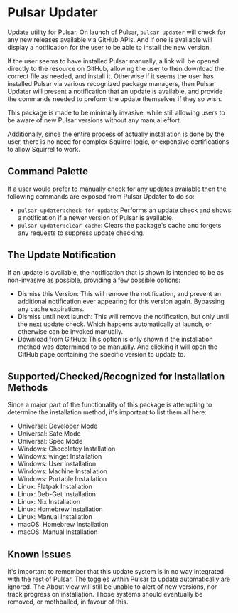 # Pulsar Updater

Update utility for Pulsar. On launch of Pulsar, `pulsar-updater` will check for any new releases available via GitHub APIs. And if one is available will display a notification for the user to be able to install the new version.

If the user seems to have installed Pulsar manually, a link will be opened directly to the resource on GitHub, allowing the user to then download the correct file as needed, and install it. Otherwise if it seems the user has installed Pulsar via various recognized package managers, then Pulsar Updater will present a notification that an update is available, and provide the commands needed to preform the update themselves if they so wish.

This package is made to be minimally invasive, while still allowing users to be aware of new Pulsar versions without any manual effort.

Additionally, since the entire process of actually installation is done by the user, there is no need for complex Squirrel logic, or expensive certifications to allow Squirrel to work.

## Command Palette

If a user would prefer to manually check for any updates available then the following commands are exposed from Pulsar Updater to do so:

* `pulsar-updater:check-for-update`: Performs an update check and shows a notification if a newer version of Pulsar is available.
* `pulsar-updater:clear-cache`: Clears the package's cache and forgets any requests to suppress update checking.

## The Update Notification

If an update is available, the notification that is shown is intended to be as non-invasive as possible, providing a few possible options:

* Dismiss this Version: This will remove the notification, and prevent an additional notification ever appearing for this version again. Bypassing any cache expirations.
* Dismiss until next launch: This will remove the notification, but only until the next update check. Which happens automatically at launch, or otherwise can be invoked manually.
* Download from GitHub: This option is only shown if the installation method was determined to be manually. And clicking it will open the GitHub page containing the specific version to update to.

## Supported/Checked/Recognized for Installation Methods

Since a major part of the functionality of this package is attempting to determine the installation method, it's important to list them all here:

* Universal: Developer Mode
* Universal: Safe Mode
* Universal: Spec Mode
* Windows: Chocolatey Installation
* Windows: winget Installation
* Windows: User Installation
* Windows: Machine Installation
* Windows: Portable Installation
* Linux: Flatpak Installation
* Linux: Deb-Get Installation
* Linux: Nix Installation
* Linux: Homebrew Installation
* Linux: Manual Installation
* macOS: Homebrew Installation
* macOS: Manual Installation

## Known Issues

It's important to remember that this update system is in no way integrated with the rest of Pulsar. The toggles within Pulsar to update automatically are ignored. The About view will still be unable to alert of new versions, nor track progress on installation. Those systems should eventually be removed, or mothballed, in favour of this.
